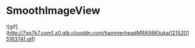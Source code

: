 # SmoothImageView
![gif] (http://7xp7k7.com1.z0.glb.clouddn.com/hammerheadMRA58Kliukai12152015163741.gif)
